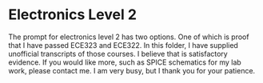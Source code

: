 # Electronics Level 2

The prompt for electronics level 2 has two options.  One of which is proof that I have passed ECE323 and ECE322.  In this folder, I have supplied unofficial transcripts of those courses.  I believe that is satisfactory evidence.  If you would like more, such as SPICE schematics for my lab work, please contact me.  I am very busy, but I thank you for your patience.
